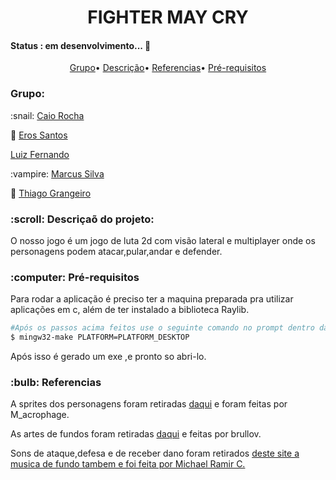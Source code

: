 
<h1 align="center">FIGHTER MAY CRY</h1>

<h4>Status : em desenvolvimento... 🚧</h4>
<p align="center">
 <a href="#grupo">Grupo</a>•
 <a href="#descricao">Descrição</a>•
 <a href="#Referencias">Referencias</a>•
 <a href="#Pre">Pré-requisitos</a>
</p>
  <h3 id="grupo">Grupo:</h2>
  <p> :snail: <a href="https://github.com/caiorochac">Caio Rocha</a><p>
  <p> 🐉 <a href="https://github.com/Scanorsam"> Eros Santos<a><p>
  <p><a href="https://github.com/LuizFernandoUFPE">Luiz Fernando<a></p>
  <p> :vampire: <a href="https://github.com/marcusvxf">Marcus Silva</a></p>
  <p> 👾 <a href="https://github.com/Strateago">Thiago Grangeiro</a></p>
  
 <h3 id="descricao">:scroll: Descriçaõ do projeto:</h3>
 <p>O nosso jogo é um jogo de luta 2d com visão lateral e multiplayer onde os personagens podem atacar,pular,andar e defender.  </p>



 <h3 id="Pre">:computer: Pré-requisitos</h3>
 <p>Para rodar a aplicação é preciso ter a maquina preparada pra utilizar aplicações em c, além de ter instalado a biblioteca Raylib.</P>

 
 
 ```bash
 #Após os passos acima feitos use o seguinte comando no prompt dentro da pasta.
 $ mingw32-make PLATFORM=PLATFORM_DESKTOP
 ```
 
 Após isso é gerado um exe ,e pronto so abri-lo.
 
  <h3 id="Referencias:">:bulb: Referencias</h3>
  <p>A sprites dos personagens foram retiradas <a href="https://m-acrophage.itch.io/side-scrolling-hack-n-slash-character">daqui</a> e foram feitas por M_acrophage.</p>
  <P>As artes de fundos foram retiradas <a href="https://brullov.itch.io/oak-woods">daqui</a> e feitas por brullov.</p>
  <p>Sons de ataque,defesa e de receber dano foram retirados <a href="https://mixkit.co/">deste site a musica de fundo tambem e foi feita por Michael Ramir C.</a>
  
